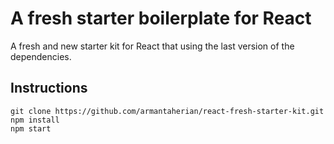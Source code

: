 # A fresh starter boilerplate for React

A fresh and new starter kit for React that using the last version of the dependencies.

## Instructions
```
git clone https://github.com/armantaherian/react-fresh-starter-kit.git
npm install
npm start
```